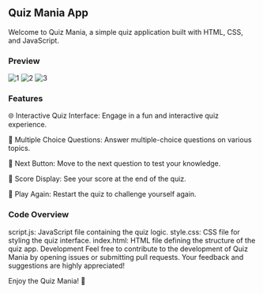 
## Quiz Mania App
Welcome to Quiz Mania, a simple quiz application built with HTML, CSS, and JavaScript.

### Preview 
![1](https://github.com/frenz659/25days-javaScript-challenge/assets/80036366/681ad5cc-39ca-4333-910e-66d9a3616d74)
![2](https://github.com/frenz659/25days-javaScript-challenge/assets/80036366/b36584e0-1c26-4755-95c6-b3597b8bc992)
![3](https://github.com/frenz659/25days-javaScript-challenge/assets/80036366/ffec06b5-1c8b-4aca-8b66-eae1859275e5)


### Features
🌐 Interactive Quiz Interface: Engage in a fun and interactive quiz experience.

🔢 Multiple Choice Questions: Answer multiple-choice questions on various topics.

🔄 Next Button: Move to the next question to test your knowledge.

🎉 Score Display: See your score at the end of the quiz.

🔄 Play Again: Restart the quiz to challenge yourself again.


### Code Overview
script.js: JavaScript file containing the quiz logic.
style.css: CSS file for styling the quiz interface.
index.html: HTML file defining the structure of the quiz app.
Development
Feel free to contribute to the development of Quiz Mania by opening issues or submitting pull requests. Your feedback and suggestions are highly appreciated!


Enjoy the Quiz Mania! 🚀
